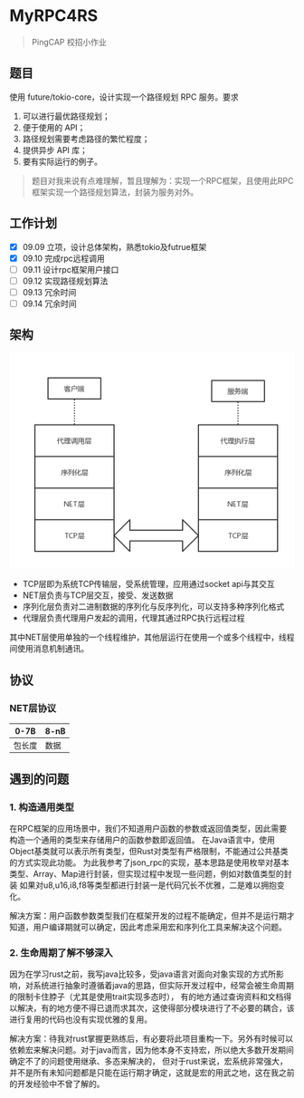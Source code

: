 # MyRPC4RS

> PingCAP 校招小作业

## 题目

使用 future/tokio-core，设计实现一个路径规划 RPC 服务。要求

1. 可以进行最优路径规划；
2. 便于使用的 API；
3. 路径规划需要考虑路径的繁忙程度；
4. 提供异步 API 库；
5. 要有实际运行的例子。

> 题目对我来说有点难理解，暂且理解为：实现一个RPC框架，且使用此RPC框架实现一个路径规划算法，封装为服务对外。

## 工作计划

- [x] 09.09 立项，设计总体架构，熟悉tokio及futrue框架   
- [x] 09.10 完成rpc远程调用  
- [ ] 09.11 设计rpc框架用户接口  
- [ ] 09.12 实现路径规划算法  
- [ ] 09.13 冗余时间  
- [ ] 09.14 冗余时间  

## 架构

![架构图](img/framework.png)

* TCP层即为系统TCP传输层，受系统管理，应用通过socket api与其交互
* NET层负责与TCP层交互，接受、发送数据
* 序列化层负责对二进制数据的序列化与反序列化，可以支持多种序列化格式
* 代理层负责代理用户发起的调用，代理其通过RPC执行远程过程

其中NET层使用单独的一个线程维护，其他层运行在使用一个或多个线程中，线程间使用消息机制通讯。

## 协议

### NET层协议

| 0-7B | 8-nB |
| ----- | --- |
| 包长度 | 数据 |

## 遇到的问题

### 1. 构造通用类型

在RPC框架的应用场景中，我们不知道用户函数的参数或返回值类型，因此需要构造一个通用的类型来存储用户的函数参数即返回值。
在Java语言中，使用Object基类就可以表示所有类型，但Rust对类型有严格限制，不能通过公共基类的方式实现此功能。
为此我参考了json_rpc的实现，基本思路是使用枚举对基本类型、Array、Map进行封装，但实现过程中发现一些问题，例如对数值类型的封装
如果对u8,u16,i8,f8等类型都进行封装一是代码冗长不优雅，二是难以拥抱变化。

解决方案：用户函数参数类型我们在框架开发的过程不能确定，但并不是运行期才知道，用户编译期就可以确定，因此考虑采用宏和序列化工具来解决这个问题。

### 2. 生命周期了解不够深入

因为在学习rust之前，我写java比较多，受java语言对面向对象实现的方式所影响，对系统进行抽象时遵循着java的思路，但实际开发过程中，经常会被生命周期的限制卡住脖子（尤其是使用trait实现多态时），
有的地方通过查询资料和文档得以解决，有的地方便不得已退而求其次，这使得部分模块进行了不必要的耦合，该进行复用的代码也没有实现优雅的复用。

解决方案：待我对rust掌握更熟练后，有必要将此项目重构一下。另外有时候可以依赖宏来解决问题。对于java而言，因为他本身不支持宏，所以绝大多数开发期间确定不了的问题使用继承、多态来解决的，
但对于rust来说，宏系统非常强大，并不是所有未知问题都是只能在运行期才确定，这就是宏的用武之地，这在我之前的开发经验中不曾了解的。